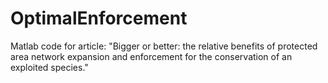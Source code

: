 # OptimalEnforcement
Matlab code for article: "Bigger or better: the relative benefits of protected area network expansion and enforcement for the conservation of an exploited species."
